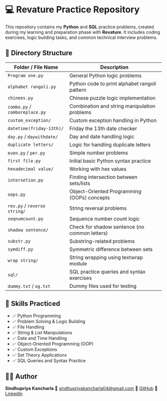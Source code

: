 # 💻 Revature Practice Repository

This repository contains my **Python** and **SQL** practice problems, created during my learning and preparation phase with **Revature**. It includes coding exercises, logic building tasks, and common technical interview problems.

## 📂 Directory Structure

| Folder / File Name         | Description                                      |
|----------------------------|--------------------------------------------------|
| `Program one.py`           | General Python logic problems                    |
| `alphabet rangoli.py`      | Python code to print alphabet rangoli pattern    |
| `chinees.py`               | Chinese puzzle logic implementation              |
| `combo.py` / `comboreplace.py` | Combination and string manipulation problems |
| `custom_exception/`        | Custom exception handling in Python              |
| `datetime(friday-13th)/`   | Friday the 13th date checker                     |
| `day.py` / `daywithdate/`  | Day and date handling logic                      |
| `duplicate letters/`       | Logic for handling duplicate letters             |
| `even.py` / `per.py`       | Simple number problems                           |
| `first file.py`            | Initial basic Python syntax practice             |
| `hexadecimal value/`       | Working with hex values                          |
| `intersetion.py`           | Finding intersection between sets/lists          |
| `oops.py`                  | Object-Oriented Programming (OOPs) concepts      |
| `rev.py` / `reverse string/` | String reversal problems                     |
| `seqnumcount.py`           | Sequence number count logic                      |
| `shadow sentence/`         | Check for shadow sentence (no common letters)    |
| `substr.py`                | Substring-related problems                       |
| `symdiff.py`               | Symmetric difference between sets                |
| `wrap string/`             | String wrapping using textwrap module            |
| `sql/`                     | SQL practice queries and syntax exercises        |
| `dummy.txt` / `og.txt`     | Dummy files used for testing                     |


## 🧠 Skills Practiced

- ✅ Python Programming
- ✅ Problem Solving & Logic Building
- ✅ File Handling
- ✅ String & List Manipulations
- ✅ Date and Time Handling
- ✅ Object-Oriented Programming (OOP)
- ✅ Custom Exceptions
- ✅ Set Theory Applications
- ✅ SQL Queries and Syntax Practice


## 🙋‍♀️ Author

**Sindhupriya Kancharla**
📧 [sindhupriyakancharla04@gmail.com](mailto:sindhupriyakancharla04@gmail.com)
🔗 [GitHub](https://github.com/KancharlaSindhupriya)
🔗 [LinkedIn](https://www.linkedin.com/in/sindhu-priya-kancharla-0b6666217/)



